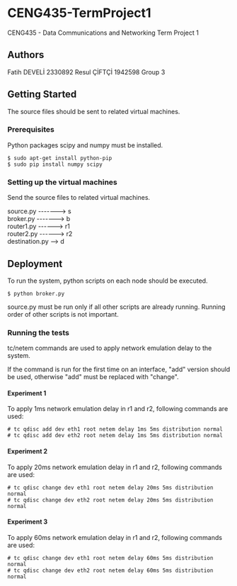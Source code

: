 # CENG435-TermProject1
CENG435 - Data Communications and Networking Term Project 1

## Authors
Fatih DEVELİ 2330892
Resul ÇİFTÇİ 1942598
Group 3

## Getting Started

The source files should be sent to related virtual machines.

### Prerequisites

Python packages scipy and numpy must be installed.

```
$ sudo apt-get install python-pip
$ sudo pip install numpy scipy
```

### Setting up the virtual machines

Send the source files to related virtual machines.

source.py -------> s  
broker.py -------> b  
router1.py ------> r1  
router2.py ------> r2  
destination.py --> d  


## Deployment

To run the system, python scripts on each node should be executed.

```
$ python broker.py
```

source.py must be run only if all other scripts are already running. Running order of other
scripts is not important.

### Running the tests
tc/netem commands are used to apply network emulation delay to the system.

If the command is run for the first time on an interface, "add" version should be used, 
otherwise "add" must be replaced with "change".

#### Experiment 1

To apply 1ms network emulation delay in r1 and r2, following commands are used:
```
# tc qdisc add dev eth1 root netem delay 1ms 5ms distribution normal
# tc qdisc add dev eth2 root netem delay 1ms 5ms distribution normal
```

#### Experiment 2

To apply 20ms network emulation delay in r1 and r2, following commands are used:

```
# tc qdisc change dev eth1 root netem delay 20ms 5ms distribution normal
# tc qdisc change dev eth2 root netem delay 20ms 5ms distribution normal
```

#### Experiment 3
To apply 60ms network emulation delay in r1 and r2, following commands are used:
```
# tc qdisc change dev eth1 root netem delay 60ms 5ms distribution normal
# tc qdisc change dev eth2 root netem delay 60ms 5ms distribution normal
```
